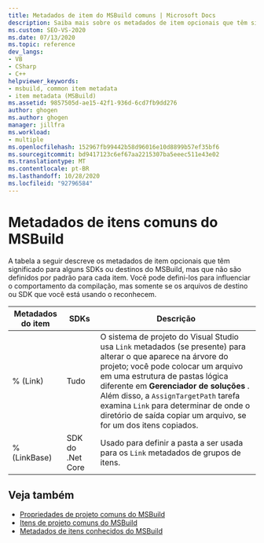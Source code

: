 ```yaml
---
title: Metadados de item do MSBuild comuns | Microsoft Docs
description: Saiba mais sobre os metadados de item opcionais que têm significado para alguns SDKs ou destinos do MSBuild, mas não são definidos por padrão para cada item.
ms.custom: SEO-VS-2020
ms.date: 07/13/2020
ms.topic: reference
dev_langs:
- VB
- CSharp
- C++
helpviewer_keywords:
- msbuild, common item metadata
- item metadata (MSBuild)
ms.assetid: 9857505d-ae15-42f1-936d-6cd7fb9dd276
author: ghogen
ms.author: ghogen
manager: jillfra
ms.workload:
- multiple
ms.openlocfilehash: 152967fb99442b58d96016e10d8899b57ef35bf6
ms.sourcegitcommit: bd9417123c6ef67aa2215307ba5eeec511e43e02
ms.translationtype: MT
ms.contentlocale: pt-BR
ms.lasthandoff: 10/28/2020
ms.locfileid: "92796584"
---
```

# <a name="common-msbuild-item-metadata"></a>Metadados de itens comuns do MSBuild

A tabela a seguir descreve os metadados de item opcionais que têm significado para alguns SDKs ou destinos do MSBuild, mas que não são definidos por padrão para cada item. Você pode defini-los para influenciar o comportamento da compilação, mas somente se os arquivos de destino ou SDK que você está usando o reconhecem.

| Metadados do item | SDKs | Descrição |
|---------------| ------- | -------------|
|% (Link)| Tudo |O sistema de projeto do Visual Studio usa `Link` metadados (se presente) para alterar o que aparece na árvore do projeto; você pode colocar um arquivo em uma estrutura de pastas lógica diferente em **Gerenciador de soluções** .<br />Além disso, a `AssignTargetPath` tarefa examina `Link` para determinar de onde o diretório de saída copiar um arquivo, se for um dos itens copiados.|
|% (LinkBase)| SDK do .Net Core | Usado para definir a pasta a ser usada para os `Link` metadados de grupos de itens. |

## <a name="see-also"></a>Veja também

- [Propriedades de projeto comuns do MSBuild](../msbuild/common-msbuild-project-properties.md)
- [Itens de projeto comuns do MSBuild](../msbuild/common-msbuild-project-items.md)
- [Metadados de itens conhecidos do MSBuild](msbuild-well-known-item-metadata.md)